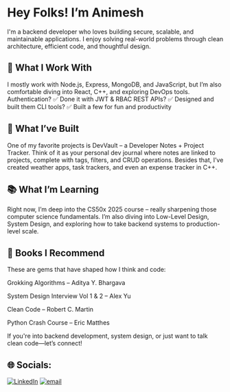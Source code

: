 # Hey Folks! I’m Animesh

I'm a backend developer who loves building secure, scalable, and maintainable applications. I enjoy solving real-world problems through clean architecture, efficient code, and thoughtful design.

## 🔧 What I Work With

I mostly work with Node.js, Express, MongoDB, and JavaScript, but I’m also comfortable diving into React, C++, and exploring DevOps tools.
Authentication? ✅ Done it with JWT & RBAC
REST APIs? ✅ Designed and built them
CLI tools? ✅ Built a few for fun and productivity

## 🚀 What I’ve Built

One of my favorite projects is DevVault – a Developer Notes + Project Tracker. Think of it as your personal dev journal where notes are linked to projects, complete with tags, filters, and CRUD operations.
Besides that, I’ve created weather apps, task trackers, and even an expense tracker in C++.

## 📚 What I’m Learning

Right now, I’m deep into the CS50x 2025 course – really sharpening those computer science fundamentals. I’m also diving into Low-Level Design, System Design, and exploring how to take backend systems to production-level scale.

## 📖 Books I Recommend

These are gems that have shaped how I think and code:

Grokking Algorithms – Aditya Y. Bhargava

System Design Interview Vol 1 & 2 – Alex Yu

Clean Code – Robert C. Martin

Python Crash Course – Eric Matthes

If you're into backend development, system design, or just want to talk clean code—let’s connect!

## 🌐 Socials:
[![LinkedIn](https://img.shields.io/badge/LinkedIn-%230077B5.svg?logo=linkedin&logoColor=white)](https://linkedin.com/in/aniimeshs) [![email](https://img.shields.io/badge/Email-D14836?logo=gmail&logoColor=white)](mailto:aniimeshpsingh@gmail.com) 
